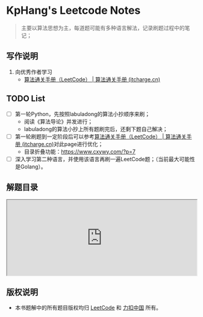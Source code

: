 # KpHang's Leetcode Notes

> 主要以算法思想为主，每道题可能有多种语言解法，记录刷题过程中的笔记；

## 写作说明

1. 向优秀作者学习
   - [算法通关手册（LeetCode） | 算法通关手册 (itcharge.cn)](https://algo.itcharge.cn/)

## TODO List

- [ ] 第一轮Python，先按照labuladong的算法小抄顺序来刷；
  - 阅读《算法导论》并发进行；
  - labuladong的算法小抄上所有题刷完后，还剩下题自己解决；
- [ ] 第一轮刷题到一定阶段后可以参考[算法通关手册（LeetCode） | 算法通关手册 (itcharge.cn)](https://algo.itcharge.cn/)对此page进行优化；
  - 目录折叠功能：https://www.cxywy.com/?p=7
- [ ] 深入学习第二种语言，并使用该语言再刷一遍LeetCode题；（当前最大可能性是Golang）。

## 解题目录
<div style="position: relative; padding: 20% 5%;">
<iframe style="position: absolute; width: 100%; height: 100%; left: 0; top: 0;" src="https://kpihang.github.io/leetcodeNotes/#/./%E8%A7%A3%E9%A2%98%E7%9B%AE%E5%BD%95" frameborder="1" scrolling="yes"></iframe>
</div>


## 版权说明

- 本书题解中的所有题目版权均归 [LeetCode](https://leetcode.com/) 和 [力扣中国](https://leetcode-cn.com/) 所有。
